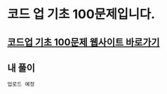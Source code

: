 # 코드 업 기초 100문제입니다.

## [코드업 기초 100문제 웹사이트 바로가기](https://codeup.kr/problemsetsol.php?psid=23)

## 내 풀이

``` python
업로드 예정
```